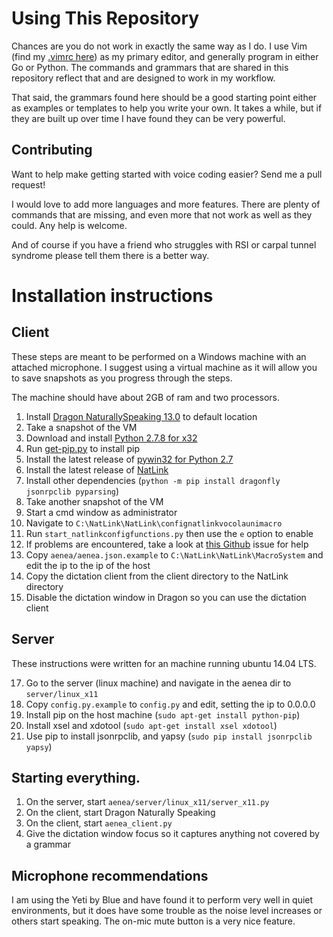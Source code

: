 # Using This Repository

Chances are you do not work in exactly the same way as I do. I use Vim (find my 
[.vimrc here](https://github.com/tgrosinger/dotfiles/blob/master/.vimrc)) as my primary editor, 
and generally program in either Go or Python. The commands and grammars that 
are shared in this repository reflect that and are designed to work in my 
workflow.

That said, the grammars found here should be a good starting point either as
examples or templates to help you write your own. It takes a while, but if they
are built up over time I have found they can be very powerful.

## Contributing

Want to help make getting started with voice coding easier? Send me a pull 
request! 

I would love to add more languages and more features. There are plenty 
of commands that are missing, and even more that not work as well as they could. 
Any help is welcome.

And of course if you have a friend who struggles with RSI or carpal tunnel 
syndrome please tell them there is a better way.

# Installation instructions

## Client

These steps are meant to be performed on a Windows machine with an attached
microphone. I suggest using a virtual machine as it will allow you to save
snapshots as you progress through the steps.

The machine should have about 2GB of ram and two processors.

1. Install [Dragon NaturallySpeaking 13.0](http://www.nuance.com/for-individuals/by-product/dragon-for-pc/index.htm) to default location
2. Take a snapshot of the VM
3. Download and install [Python 2.7.8 for x32](https://www.python.org/downloads/windows/)
4. Run [get-pip.py](https://bootstrap.pypa.io/get-pip.py) to install pip
5. Install the latest release of [pywin32 for Python 2.7](http://sourceforge.net/projects/pywin32/)
6. Install the latest release of [NatLink](http://sourceforge.net/projects/natlink/)
7. Install other dependencies (`python -m pip install dragonfly jsonrpclib pyparsing`)
10. Take another snapshot of the VM
11. Start a cmd window as administrator
12. Navigate to `C:\NatLink\NatLink\confignatlinkvocolaunimacro`
13. Run `start_natlinkconfigfunctions.py` then use the `e` option to enable
14. If problems are encountered, take a look at [this Github](https://github.com/simianhacker/code-by-voice/issues/2) issue for help
15. Copy `aenea/aenea.json.example` to `C:\NatLink\NatLink\MacroSystem` and edit the ip to the ip of the host
16. Copy the dictation client from the client directory to the NatLink directory
17. Disable the dictation window in Dragon so you can use the dictation client

## Server

These instructions were written for an machine running ubuntu 14.04 LTS.

17. Go to the server (linux machine) and navigate in the aenea dir to `server/linux_x11`
18. Copy `config.py.example` to `config.py` and edit, setting the ip to 0.0.0.0
19. Install pip on the host machine (`sudo apt-get install python-pip`)
20. Install xsel and xdotool (`sudo apt-get install xsel xdotool`)
21. Use pip to install jsonrpclib, and yapsy (`sudo pip install jsonrpclib yapsy`)

## Starting everything.

1. On the server, start `aenea/server/linux_x11/server_x11.py`
2. On the client, start Dragon Naturally Speaking
3. On the client, start `aenea_client.py`
4. Give the dictation window focus so it captures anything not covered by a grammar

## Microphone recommendations

I am using the Yeti by Blue and have found it to perform very well in quiet
environments, but it does have some trouble as the noise level increases or
others start speaking. The on-mic mute button is a very nice feature.

